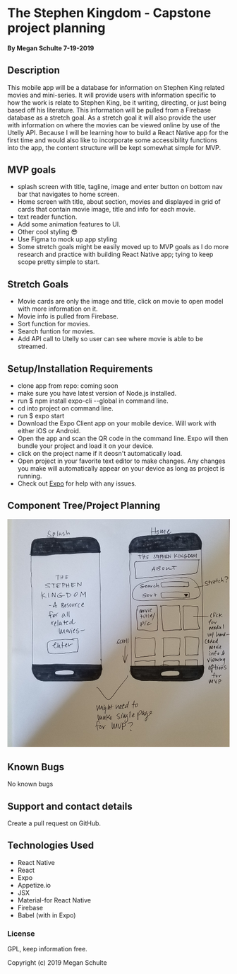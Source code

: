 #  The Stephen Kingdom - Capstone project planning

#### By Megan Schulte 7-19-2019

## Description

  This mobile app will be a database for information on Stephen King related movies and mini-series. It will provide users with information specific to how the work is relate to Stephen King, be it writing, directing, or just being based off his literature. This information will be pulled from a Firebase database as a stretch goal. As a stretch goal it will also provide the user with information on where the movies can be viewed online by use of the Utelly API. Because I will be learning how to build a React Native app for the first time and would also like to incorporate some accessibility functions into the app, the content structure will be kept somewhat simple for MVP.

## MVP goals

* splash screen with title, tagline, image and enter button on bottom nav bar that navigates to home screen.
* Home screen with title, about section, movies and displayed in grid of cards that contain movie image, title and info for each movie.
* text reader function.
* Add some animation features to UI.
* Other cool styling 😎
* Use Figma to mock up app styling
* Some stretch goals might be easily moved up to MVP goals as I do more research and practice with building React Native app; tying to keep scope pretty simple to start. 

## Stretch Goals

* Movie cards are only the image and title, click on movie to open model with more information on it.
* Movie info is pulled from Firebase.
* Sort function for movies.
* Search funtion for movies.
* Add API call to Utelly so user can see where movie is able to be streamed.


## Setup/Installation Requirements
* clone app from repo: coming soon
* make sure you have latest version of Node.js installed.
* run $ npm install expo-cli --global in command line.
* cd into project on command line.
* run $ expo start
* Download the Expo Client app on your mobile device. Will work with either iOS or Android.
* Open the app and scan the QR code in the command line. Expo will then bundle your project and load it on your device.
* click on the project name if it deosn't automatically load.
* Open project in your favorite text editor to make changes. Any changes you make will automatically appear on your device as long as project is running. 
* Check out [Expo](https://expo.io/) for help with any issues.


## Component Tree/Project Planning

![](assets/images/layoutplan.jpg)

## Known Bugs

No known bugs

## Support and contact details

Create a pull request on GitHub.

## Technologies Used

* React Native
* React
* Expo
* Appetize.io
* JSX
* Material-for React Native
* Firebase
* Babel (with in Expo)

### License

GPL, keep information free.

Copyright (c) 2019 Megan Schulte
